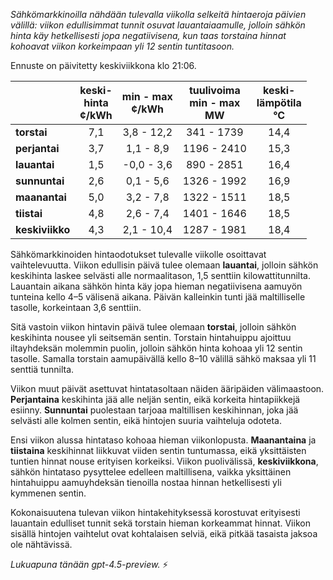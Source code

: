 *Sähkömarkkinoilla nähdään tulevalla viikolla selkeitä hintaeroja päivien välillä: viikon edullisimmat tunnit osuvat lauantaiaamulle, jolloin sähkön hinta käy hetkellisesti jopa negatiivisena, kun taas torstaina hinnat kohoavat viikon korkeimpaan yli 12 sentin tuntitasoon.*

Ennuste on päivitetty keskiviikkona klo 21:06.

|              | keski-<br>hinta<br>¢/kWh | min - max<br>¢/kWh | tuulivoima<br>min - max<br>MW | keski-<br>lämpötila<br>°C |
|:-------------|:----------------:|:----------------:|:-------------:|:-------------:|
| **torstai**  |        7,1       |     3,8 - 12,2    |        341 - 1739       |      14,4      |
| **perjantai**|        3,7       |     1,1 - 8,9     |       1196 - 2410       |      15,3      |
| **lauantai** |        1,5       |    -0,0 - 3,6     |        890 - 2851       |      16,4      |
| **sunnuntai**|        2,6       |     0,1 - 5,6     |       1326 - 1992       |      16,9      |
| **maanantai**|        5,0       |     3,2 - 7,8     |       1322 - 1511       |      18,5      |
| **tiistai**  |        4,8       |     2,6 - 7,4     |       1401 - 1646       |      18,5      |
| **keskiviikko**|      4,3       |     2,1 - 10,4    |       1287 - 1981       |      18,4      |

Sähkömarkkinoiden hintaodotukset tulevalle viikolle osoittavat vaihtelevuutta. Viikon edullisin päivä tulee olemaan **lauantai**, jolloin sähkön keskihinta laskee selvästi alle normaalitason, 1,5 senttiin kilowattitunnilta. Lauantain aikana sähkön hinta käy jopa hieman negatiivisena aamuyön tunteina kello 4–5 välisenä aikana. Päivän kalleinkin tunti jää maltilliselle tasolle, korkeintaan 3,6 senttiin.

Sitä vastoin viikon hintavin päivä tulee olemaan **torstai**, jolloin sähkön keskihinta nousee yli seitsemän sentin. Torstain hintahuippu ajoittuu iltayhdeksän molemmin puolin, jolloin sähkön hinta kohoaa yli 12 sentin tasolle. Samalla torstain aamupäivällä kello 8–10 välillä sähkö maksaa yli 11 senttiä tunnilta.

Viikon muut päivät asettuvat hintatasoltaan näiden ääripäiden välimaastoon. **Perjantaina** keskihinta jää alle neljän sentin, eikä korkeita hintapiikkejä esiinny. **Sunnuntai** puolestaan tarjoaa maltillisen keskihinnan, joka jää selvästi alle kolmen sentin, eikä hintojen suuria vaihteluja odoteta.

Ensi viikon alussa hintataso kohoaa hieman viikonlopusta. **Maanantaina** ja **tiistaina** keskihinnat liikkuvat viiden sentin tuntumassa, eikä yksittäisten tuntien hinnat nouse erityisen korkeiksi. Viikon puolivälissä, **keskiviikkona**, sähkön hintataso pysyttelee edelleen maltillisena, vaikka yksittäinen hintahuippu aamuyhdeksän tienoilla nostaa hinnan hetkellisesti yli kymmenen sentin.

Kokonaisuutena tulevan viikon hintakehityksessä korostuvat erityisesti lauantain edulliset tunnit sekä torstain hieman korkeammat hinnat. Viikon sisällä hintojen vaihtelut ovat kohtalaisen selviä, eikä pitkää tasaista jaksoa ole nähtävissä. 

*Lukuapuna tänään gpt-4.5-preview.* ⚡
